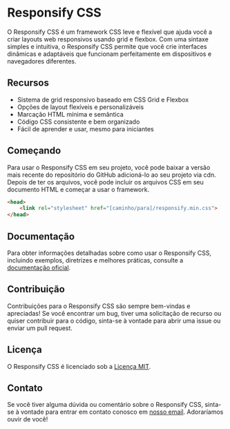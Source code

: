 # Responsify CSS

O Responsify CSS é um framework CSS leve e flexível que ajuda você a criar layouts web responsivos usando grid e flexbox. Com uma sintaxe simples e intuitiva, o Responsify CSS permite que você crie interfaces dinâmicas e adaptáveis que funcionam perfeitamente em dispositivos e navegadores diferentes.

## Recursos

* Sistema de grid responsivo baseado em CSS Grid e Flexbox
* Opções de layout flexíveis e personalizáveis
* Marcação HTML mínima e semântica
* Código CSS consistente e bem organizado
* Fácil de aprender e usar, mesmo para iniciantes

## Começando

Para usar o Responsify CSS em seu projeto, você pode baixar a versão mais recente do repositório do GitHub adicioná-lo ao seu projeto via cdn. Depois de ter os arquivos, você pode incluir os arquivos CSS em seu documento HTML e começar a usar o framework.

~~~ html
<head>
    <link rel="stylesheet" href="[caminho/para]/responsify.min.css">
</head>
~~~

## Documentação

Para obter informações detalhadas sobre como usar o Responsify CSS, incluindo exemplos, diretrizes e melhores práticas, consulte a [documentação oficial](/documentation/).

## Contribuição

Contribuições para o Responsify CSS são sempre bem-vindas e apreciadas! Se você encontrar um bug, tiver uma solicitação de recurso ou quiser contribuir para o código, sinta-se à vontade para abrir uma issue ou enviar um pull request.

## Licença

O Responsify CSS é licenciado sob a [Licença MIT](/LICENSE).


## Contato

Se você tiver alguma dúvida ou comentário sobre o Responsify CSS, sinta-se à vontade para entrar em contato conosco em [nosso email](mailto:rafaelduarte1234.2015@gmail.com). Adoraríamos ouvir de você!